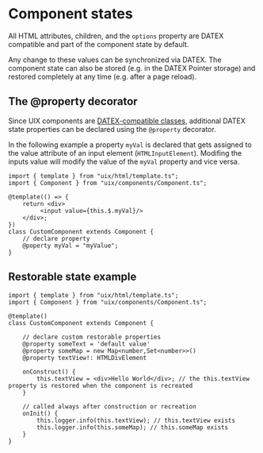 # Component states

All HTML attributes, children, and the `options` property are DATEX compatible and part of the component state by default.

Any change to these values can be synchronized via DATEX.
The component state can also be stored (e.g. in the DATEX Pointer storage) and restored completely at any time (e.g. after a page reload).

## The @property decorator
Since UIX components are [DATEX-compatible classes](https://docs.unyt.org/manual/datex/classes), additional DATEX state properties can be declared using the `@property` decorator.

In the following example a property `myVal` is declared that gets assigned to the value attribute of an input element (`HTMLInputElement`).
Modifing the inputs value will modify the value of the `myVal` property and vice versa.

```tsx
import { template } from "uix/html/template.ts";
import { Component } from "uix/components/Component.ts";

@template(() => {
    return <div>
         <input value={this.$.myVal}/>
    </div>;
})
class CustomComponent extends Component {
    // declare property
    @poperty myVal = "myValue";
}
```

## Restorable state example

```tsx
import { template } from "uix/html/template.ts";
import { Component } from "uix/components/Component.ts";

@template()
class CustomComponent extends Component {

    // declare custom restorable properties
    @property someText = 'default value'
    @property someMap = new Map<number,Set<number>>()
    @property textView!: HTMLDivElement

    onConstruct() {
        this.textView = <div>Hello World</div>; // the this.textView property is restored when the component is recreated
    }

    // called always after construction or recreation
    onInit() {
        this.logger.info(this.textView); // this.textView exists
        this.logger.info(this.someMap); // this.someMap exists
    }
}

```